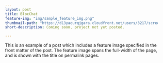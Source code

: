 ```yaml
---
layout: post
title: BlocChat
feature-img: "img/sample_feature_img.png"
thumbnail-path: "https://d13yacurqjgara.cloudfront.net/users/3217/screenshots/2030974/bloctalk_1x.png"
short-description: Coming soon, project not yet posted.

---
```

This is an example of a post which includes a feature image specified in the front matter of the post. The feature image spans the full-width of the page, and is shown with the title on permalink pages.
